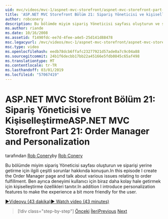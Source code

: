 ```yaml
---
uid: mvc/videos/mvc-1/aspnet-mvc-storefront/aspnet-mvc-storefront-part-21-order-manager-and-personalization
title: 'ASP.NET MVC Storefront Bölüm 21: Sipariş Yöneticisi ve kişiselleştirme | Microsoft Docs'
author: robconery
description: Bu bölümde miyim sipariş Yöneticisi sayfası oluşturun ve siparişi yerine getirme için ilgili çeşitli sorunlar hakkında konuşun. Buna ek olarak miyim kişiselleştirme özellikleri tanıtan...
ms.author: riande
ms.date: 10/16/2008
ms.assetid: f1490fdc-ee7d-4fee-a4e5-25d141d88478
msc.legacyurl: /mvc/videos/mvc-1/aspnet-mvc-storefront/aspnet-mvc-storefront-part-21-order-manager-and-personalization
msc.type: video
ms.openlocfilehash: eedb78dcb6ffafc23277921d57ade0a7c9c04a88
ms.sourcegitcommit: 24b1f6decbb17bb22a45166e5fdb0845c65af498
ms.translationtype: MT
ms.contentlocale: tr-TR
ms.lasthandoff: 03/01/2019
ms.locfileid: "57067419"
---
```

<a name="aspnet-mvc-storefront-part-21-order-manager-and-personalization"></a><span data-ttu-id="18493-104">ASP.NET MVC Storefront Bölüm 21: Sipariş Yöneticisi ve Kişiselleştirme</span><span class="sxs-lookup"><span data-stu-id="18493-104">ASP.NET MVC Storefront Part 21: Order Manager and Personalization</span></span>
====================
<span data-ttu-id="18493-105">tarafından [Rob Conery](https://github.com/robconery)</span><span class="sxs-lookup"><span data-stu-id="18493-105">by [Rob Conery](https://github.com/robconery)</span></span>

<span data-ttu-id="18493-106">Bu bölümde miyim sipariş Yöneticisi sayfası oluşturun ve siparişi yerine getirme için ilgili çeşitli sorunlar hakkında konuşun.</span><span class="sxs-lookup"><span data-stu-id="18493-106">In this episode I create the Order Manager page and talk about various issues relating to order fulfillment.</span></span> <span data-ttu-id="18493-107">Ben ayrıca deneyimi kullanıcı için biraz daha kolay hale getirmek için kişiselleştirme özellikleri tanıtır.</span><span class="sxs-lookup"><span data-stu-id="18493-107">In addition I introduce personalization features to make the experience a bit more friendly for the user.</span></span>

[<span data-ttu-id="18493-108">&#9654;Videoyu (43 dakika)</span><span class="sxs-lookup"><span data-stu-id="18493-108">&#9654; Watch video (43 minutes)</span></span>](https://channel9.msdn.com/Blogs/ASP-NET-Site-Videos/aspnet-mvc-storefront-part-21-order-manager-and-personalization)

> [!div class="step-by-step"]
> <span data-ttu-id="18493-109">[Önceki](aspnet-mvc-storefront-part-20-logging.md)
> [İleri](aspnet-mvc-storefront-part-22-restructuring-rerouting-and-paypal.md)</span><span class="sxs-lookup"><span data-stu-id="18493-109">[Previous](aspnet-mvc-storefront-part-20-logging.md)
[Next](aspnet-mvc-storefront-part-22-restructuring-rerouting-and-paypal.md)</span></span>
